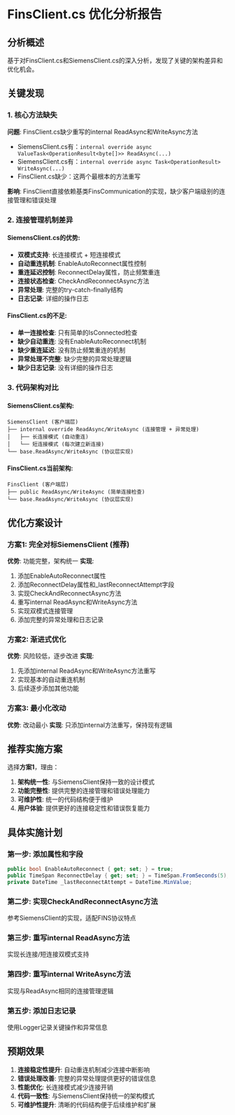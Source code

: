 # FinsClient.cs 优化分析报告

## 分析概述
基于对FinsClient.cs和SiemensClient.cs的深入分析，发现了关键的架构差异和优化机会。

## 关键发现

### 1. 核心方法缺失
**问题**: FinsClient.cs缺少重写的internal ReadAsync和WriteAsync方法
- SiemensClient.cs有：`internal override async ValueTask<OperationResult<byte[]>> ReadAsync(...)`
- SiemensClient.cs有：`internal override async Task<OperationResult> WriteAsync(...)`
- FinsClient.cs缺少：这两个最根本的方法重写

**影响**: FinsClient直接依赖基类FinsCommunication的实现，缺少客户端级别的连接管理和错误处理

### 2. 连接管理机制差异

#### SiemensClient.cs的优势:
- **双模式支持**: 长连接模式 + 短连接模式
- **自动重连机制**: EnableAutoReconnect属性控制
- **重连延迟控制**: ReconnectDelay属性，防止频繁重连
- **连接状态检查**: CheckAndReconnectAsync方法
- **异常处理**: 完整的try-catch-finally结构
- **日志记录**: 详细的操作日志

#### FinsClient.cs的不足:
- **单一连接检查**: 只有简单的IsConnected检查
- **缺少自动重连**: 没有EnableAutoReconnect机制
- **缺少重连延迟**: 没有防止频繁重连的机制
- **异常处理不完整**: 缺少完整的异常处理逻辑
- **缺少日志记录**: 没有详细的操作日志

### 3. 代码架构对比

#### SiemensClient.cs架构:
```
SiemensClient (客户端层)
├── internal override ReadAsync/WriteAsync (连接管理 + 异常处理)
│   ├── 长连接模式 (自动重连)
│   └── 短连接模式 (每次建立新连接)
└── base.ReadAsync/WriteAsync (协议层实现)
```

#### FinsClient.cs当前架构:
```
FinsClient (客户端层)
├── public ReadAsync/WriteAsync (简单连接检查)
└── base.ReadAsync/WriteAsync (协议层实现)
```

## 优化方案设计

### 方案1: 完全对标SiemensClient (推荐)
**优势**: 功能完整，架构统一
**实现**: 
1. 添加EnableAutoReconnect属性
2. 添加ReconnectDelay属性和_lastReconnectAttempt字段
3. 实现CheckAndReconnectAsync方法
4. 重写internal ReadAsync和WriteAsync方法
5. 实现双模式连接管理
6. 添加完整的异常处理和日志记录

### 方案2: 渐进式优化
**优势**: 风险较低，逐步改进
**实现**:
1. 先添加internal ReadAsync和WriteAsync方法重写
2. 实现基本的自动重连机制
3. 后续逐步添加其他功能

### 方案3: 最小化改动
**优势**: 改动最小
**实现**: 只添加internal方法重写，保持现有逻辑

## 推荐实施方案

选择**方案1**，理由：
1. **架构统一性**: 与SiemensClient保持一致的设计模式
2. **功能完整性**: 提供完整的连接管理和错误处理能力
3. **可维护性**: 统一的代码结构便于维护
4. **用户体验**: 提供更好的连接稳定性和错误恢复能力

## 具体实施计划

### 第一步: 添加属性和字段
```csharp
public bool EnableAutoReconnect { get; set; } = true;
public TimeSpan ReconnectDelay { get; set; } = TimeSpan.FromSeconds(5);
private DateTime _lastReconnectAttempt = DateTime.MinValue;
```

### 第二步: 实现CheckAndReconnectAsync方法
参考SiemensClient的实现，适配FINS协议特点

### 第三步: 重写internal ReadAsync方法
实现长连接/短连接双模式支持

### 第四步: 重写internal WriteAsync方法
实现与ReadAsync相同的连接管理逻辑

### 第五步: 添加日志记录
使用Logger记录关键操作和异常信息

## 预期效果

1. **连接稳定性提升**: 自动重连机制减少连接中断影响
2. **错误处理改善**: 完整的异常处理提供更好的错误信息
3. **性能优化**: 长连接模式减少连接开销
4. **代码一致性**: 与SiemensClient保持统一的架构模式
5. **可维护性提升**: 清晰的代码结构便于后续维护和扩展